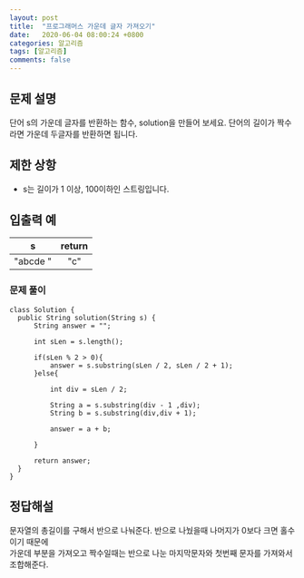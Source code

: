 ```yaml
---
layout: post
title:  "프로그래머스 가운데 글자 가져오기"
date:   2020-06-04 08:00:24 +0800
categories: 알고리즘
tags: [알고리즘]
comments: false
---
```


## 문제 설명
단어 s의 가운데 글자를 반환하는 함수, solution을 만들어 보세요. 단어의 길이가 짝수라면 가운데 두글자를 반환하면 됩니다.


## 제한 상항

- s는 길이가 1 이상, 100이하인 스트링입니다.


## 입출력 예

| s | return |
|:---:|:---:|
|"abcde	" |"c"|
		


### 문제 풀이

```
class Solution {
  public String solution(String s) {
      String answer = "";
      
      int sLen = s.length();
      
      if(sLen % 2 > 0){
          answer = s.substring(sLen / 2, sLen / 2 + 1);  
      }else{
          
          int div = sLen / 2;
          
          String a = s.substring(div - 1 ,div);
          String b = s.substring(div,div + 1);
          
          answer = a + b;
          
      }
      
      return answer;
  }
}

```


## 정답해설

문자열의 총길이를 구해서 반으로 나눠준다. 반으로 나눴을때 나머지가 0보다 크면 홀수이기 때문에  
가운데 부분을 가져오고 짝수일때는 반으로 나눈 마지막문자와 첫번째 문자를 가져와서 조합해준다.



